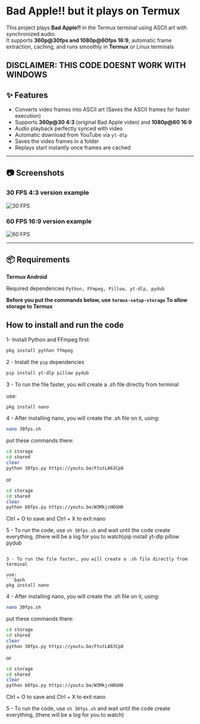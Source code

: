 # Bad Apple!! but it plays on Termux

This project plays **Bad Apple!!** in the Termux terminal using ASCII art with synchronized audio.  
It supports **360p@30fps and 1080p@60fps 16:9**, automatic frame extraction, caching, and runs smoothly in **Termux** or Linux terminals

DISCLAIMER: **THIS CODE DOESNT WORK WITH WINDOWS**
---

## ✨ Features
- Converts video frames into ASCII art (Saves the ASCII frames for faster execution)  
- Supports **360p@30 4:3** (original Bad Apple video) and **1080p@60 16:9** 
- Audio playback perfectly synced with video  
- Automatic download from YouTube via `yt-dlp`
- Saves the video frames in a folder 
- Replays start instantly once frames are cached  

---

## 📷 Screenshots

### 30 FPS 4:3 version example
![30 FPS](main/example.png)

### 60 FPS 16:9 version example
![60 FPS](main/example2.png)


---

## 📦 Requirements
**Termux Android**

Required dependencies `Python, FFmpeg, Pillow, yt-dlp, pydub`


**Before you put the commands below, use `termux-setup-storage` To allow storage to Termux**


## How to install and run the code

1- Install Python and FFmpeg first:
```bash
pkg install python ffmpeg
```
2 - Install the `pip` dependencies
```bash
pip install yt-dlp pillow pydub
```

3 - To run the file faster, you will create a .sh file directly from terminal

use:
```bash
pkg install nano
```

4 - After installing nano, you will create the .sh file on it, using:

```bash
nano 30fps.sh
```
put these commands there:

```bash
cd storage
cd shared
clear
python 30fps.py https://youtu.be/FtutLA63Cp8
```
or

```bash
cd storage
cd shared
clear
python 60fps.py https://youtu.be/W3MkjcHOGH8
```
Ctrl + O to save and Ctrl + X to exit nano

5 - To run the code, use `sh 30fps.sh` and wait until the code create everything, (there will be a log for you to watch)pip install yt-dlp pillow pydub
```

3 - To run the file faster, you will create a .sh file directly from terminal

use:
```bash
pkg install nano
```

4 - After installing nano, you will create the .sh file on it, using:

```bash
nano 30fps.sh
```
put these commands there:

```bash
cd storage
cd shared
clear
python 30fps.py https://youtu.be/FtutLA63Cp8
```
or

```bash
cd storage
cd shared
clear
python 60fps.py https://youtu.be/W3MkjcHOGH8
```
Ctrl + O to save and Ctrl + X to exit nano

5 - To run the code, use `sh 30fps.sh` and wait until the code create everything, (there will be a log for you to watch)
